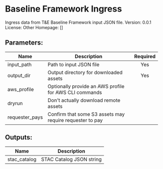 # Baseline Framework Ingress
Ingress data from T&E Baseline Framework input JSON file.
Version: 0.0.1
License: Other
Homepage: []

## Parameters:
Name|Description|Required
---|---|:---:
input_path|Path to input JSON file|Yes
output_dir|Output directory for downloaded assets|Yes
aws_profile|Optionally provide an AWS profile for AWS CLI commands|
dryrun|Don't actually download remote assets|
requester_pays|Confirm that some S3 assets may require requester to pay|

## Outputs:
Name|Description
---|---
stac_catalog|STAC Catalog JSON string
